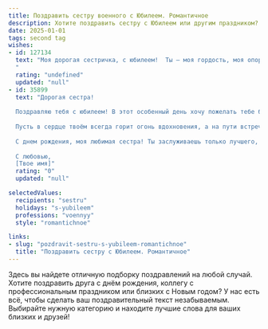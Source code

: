 ```yaml
---
title: Поздравить сестру военного с Юбилеем. Романтичное
description: Хотите поздравить сестру с Юбилеем или другим праздником? Наш ИИ создаст незабываемое поздравление, а вы обязательно выделитесь среди других.  
date: 2025-01-01
tags: second tag
wishes:
- id: 127134
  text: "Моя дорогая сестричка, с юбилеем!  Ты – моя гордость, моя опора, мой защитник, даже если ты сама в форме защитника Отечества.  Твоя сила и смелость восхищают, а твоя нежность и доброта согревают мою душу.  Пусть этот юбилей станет началом новой, прекрасной главы твоей жизни, наполненной счастьем, любовью и светлыми моментами.  Пусть твоя звезда всегда ярко сияет на небе, освещая твой путь и указывающий верный курс к новым свершениям.  Я люблю тебя, моя героиня!
  "
  rating: "undefined"
  updated: "null"
- id: 35899
  text: "Дорогая сестра!
  
  Поздравляю тебя с юбилеем! В этот особенный день хочу пожелать тебе бесконечного счастья, крепкого здоровья и любви, которая улыбается каждому дню. Ты — не только прекрасный военный специалист, но и невероятная женщина, полная силы и нежности.
  
  Пусть в сердце твоём всегда горит огонь вдохновения, а на пути встречаются только верные и надёжные друзья. Ты — наша гордость, и я искренне восхищаюсь твоей смелостью и преданностью службе.
  
  С днем рождения, моя любимая сестра! Ты заслуживаешь только лучшего, и я верю, что каждый новый год будет приносить тебе удачу и радость. Желаю, чтобы рядом всегда были те, кто окружает тебя заботой и любовью.
  
  С любовью,
  [Твое имя]"
  rating: "0"
  updated: "null"

selectedValues:
  recipients: "sestru"
  holidays: "s-yubileem"
  professions: "voennyy"
  style: "romantichnoe"

links:
- slug: "pozdravit-sestru-s-yubileem-romantichnoe"
  title: "Поздравить сестру с Юбилеем. Романтичное"
---
```


Здесь вы найдете отличную подборку поздравлений на любой случай. 
Хотите поздравить друга с днём рождения, коллегу с профессиональным праздником или близких с Новым годом? У нас есть всё, чтобы сделать ваш поздравительный текст незабываемым. Выбирайте нужную категорию и находите лучшие слова для ваших близких и друзей!
